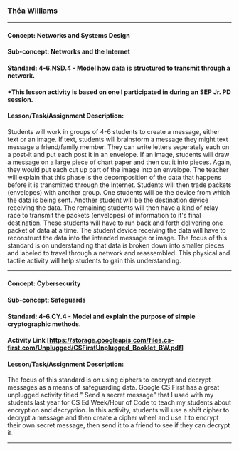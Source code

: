 ### Théa Williams
___________________________________________________________________________________________________________________________________________________________

#### Concept: Networks and Systems Design
#### Sub-concept: Networks and the Internet
#### Standard: 4-6.NSD.4 - Model how data is structured to transmit through a network.
#### *This lesson activity is based on one I participated in during an SEP Jr. PD session.

#### Lesson/Task/Assignment Description: 
Students will work in groups of 4-6 students to create a message, either text or an image. If text, students will brainstorm a message they might text message a friend/family member. They can write letters seperately each on a post-it and put each post it in an envelope. If an image, students will draw a message on a large piece of chart paper and then cut it into pieces. Again, they would put each cut up part of the image into an envelope. The teacher will explain that this phase is the decomposition of the data that happens before it is transmitted through the Internet. Students will then trade packets (envelopes) with another group. One students will be the device from which the data is being sent. Another student will be the destination device receiving the data. The remaining students will then have a kind of relay race to transmit the packets (envelopes) of information to it's final destination. These students will have to run back and forth delivering one packet of data at a time. The student device receiving the data will have to reconstruct the data into the intended message or image. The focus of this standard is on understanding that data is broken down into smaller pieces and labeled to travel through a network and reassembled. This physical and tactile activity will help students to gain this understanding.

___________________________________________________________________________________________________________________________________________________________

#### Concept: Cybersecurity
#### Sub-concept: Safeguards
#### Standard: 4-6.CY.4 - Model and explain the purpose of simple cryptographic methods.
#### Activity Link [https://storage.googleapis.com/files.cs-first.com/Unplugged/CSFirstUnplugged_Booklet_BW.pdf]

#### Lesson/Task/Assignment Description: 
The focus of this standard is on using ciphers to encrypt and decrypt messages as a means of safeguarding data. Google CS First has a great unplugged activity titled " Send a secret message" that I used with my students last year for CS Ed Week/Hour of Code to teach my students about encryption and decryption. In this activity, students will use a shift cipher to decrypt a message and then create a cipher wheel and use it to encrypt their own secret message, then send it to a friend to see if they can decrypt it. 

___________________________________________________________________________________________________________________________________________________________
